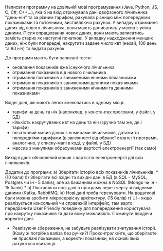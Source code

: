 Написати программу на довільній мові програмування (Java, Python, JS, C, C#, С++...), яка б на вхід отримувала дані двофазного лічильника "день-ніч" та за різним тарифом, рахувала різницю між попередніми показниками та поточними, виставляючи рахунок. 
У випадку отримання даних від нового лічильника, вони мають дописатись у масив з усіма даними. 
Після опрацювання нових даних, вони мають записатись замість старих як наступні початкові.
У випадку надходження менших даних, ніж були попередні, накрутити задане число квт (нехай, 100 день та 80 ніч) та видати рахунок.

До програми мають бути написані тести:
* оновлення показників вже існуючого лічильника
* отримання показників від нового лічильника
* отримання показників з заниженими нічними показниками
* отримання показників з заниженими денними показниками
* отримання показників з заниженими нічними та денними показниками

Вхідні дані, які мають легко змінюватись в одному місці:
* тарифи на день та ніч (наприклад, у константах програми, у файлі, у БД)
* кількість накручуваних квт на день та ніч (зручно там же, де і тарифи)
* початковий масив даних з номерами лічильників, датами та попередніми тарифами (в залежності від обраної стратегії програми, аналогічно, у списку-мапі в коді, у файлі, у БД)
* массив з минулими обрахунками вартості електроенергії (так само)

Вихідні дані: 
обновлений масив з вартістю електроенергії длі всіх лічильників. 

Додатки до програми:
а) Зберігати історію всіх показників лічильників. * (10 бали)
б) Зберігати всі вхідні та вихідні дані в БД (в SQL - MySQL, Postgres чи ін - 5 балів), але за бажанням можна в NoSQL (Mongo чи ін - 15 балів) * 
в) Поставляти нові дані в програму через чергу зі вхідними даними (Kafka, RabbitMQ, ін) Нові дані треба геренурвати. На додаткові бали можна зробити мікросервісну архітектуру. (15 балів)
г) UI - якщо реалізується консольний чи справжній інтерфейс, там варто передбачити User Friendly поведінку для попередження користувача про накрутку показників та дати йому можливість її оминути вводячи коректні дані.

* Реалізуючи збереження, не забудьте реалізувати зчитування історії. (Кому ж потрібна валіза без ручки?) Проконтролюйте, що зберігаєте не прислані показники, а коректні показники, на основі яких рахуються квитанції.
